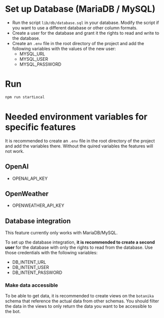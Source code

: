 # Set up Database (MariaDB / MySQL)

- Run the script `lib/db/database.sql` in your database. Modify the script if you want to use a different database or other column formats.
- Create a user for the database and grant it the rights to read and write to the database.
- Create an `.env` file in the root directory of the project and add the following variables with the values of the new user:
  - MYSQL_URL
  - MYSQL_USER
  - MYSQL_PASSWORD
    
# Run

```bash
npm run startLocal
```

# Needed environment variables for specific features

It is recommended to create an `.env` file in the root directory of the project and add the variables there.
Without the quired variables the features will not work.

## OpenAI

- OPENAI_API_KEY

## OpenWeather

- OPENWEATHER_API_KEY

## Database integration

This feature currently only works with MariaDB/MySQL.

To set up the database integration, **it is recommended to create a second user** for the database with only the rights to read from the database.
Use those credentials with the following variables:

- DB_INTENT_URL
- DB_INTENT_USER
- DB_INTENT_PASSWORD

### Make data accessible
To be able to get data, it is recommended to create views on the `botanika` schema that reference the actual data from other schemas.
You should filter the data in the views to only return the data you want to be accessible to the bot.